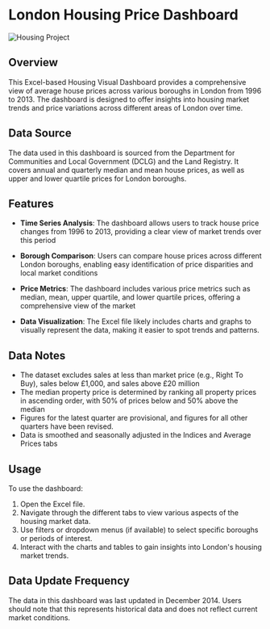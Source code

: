 # London Housing Price Dashboard
![Housing Project](https://github.com/gappeah/London-Housing-Price-Dashboard/assets/114095068/c03fe724-28b6-4687-8eea-ea4ae230b050)


## Overview

This Excel-based Housing Visual Dashboard provides a comprehensive view of average house prices across various boroughs in London from 1996 to 2013. The dashboard is designed to offer insights into housing market trends and price variations across different areas of London over time.

## Data Source

The data used in this dashboard is sourced from the Department for Communities and Local Government (DCLG) and the Land Registry. It covers annual and quarterly median and mean house prices, as well as upper and lower quartile prices for London boroughs.

## Features

- **Time Series Analysis**: The dashboard allows users to track house price changes from 1996 to 2013, providing a clear view of market trends over this period

- **Borough Comparison**: Users can compare house prices across different London boroughs, enabling easy identification of price disparities and local market conditions

- **Price Metrics**: The dashboard includes various price metrics such as median, mean, upper quartile, and lower quartile prices, offering a comprehensive view of the market

- **Data Visualization**: The Excel file likely includes charts and graphs to visually represent the data, making it easier to spot trends and patterns.

## Data Notes

- The dataset excludes sales at less than market price (e.g., Right To Buy), sales below £1,000, and sales above £20 million
- The median property price is determined by ranking all property prices in ascending order, with 50% of prices below and 50% above the median
- Figures for the latest quarter are provisional, and figures for all other quarters have been revised.
- Data is smoothed and seasonally adjusted in the Indices and Average Prices tabs

## Usage

To use the dashboard:

1. Open the Excel file.
2. Navigate through the different tabs to view various aspects of the housing market data.
3. Use filters or dropdown menus (if available) to select specific boroughs or periods of interest.
4. Interact with the charts and tables to gain insights into London's housing market trends.

## Data Update Frequency

The data in this dashboard was last updated in December 2014. Users should note that this represents historical data and does not reflect current market conditions.

